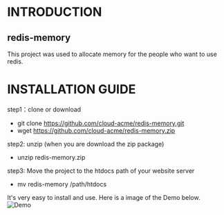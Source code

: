 # INTRODUCTION

## redis-memory
This project was used to allocate memory for the people who want to use redis.

# INSTALLATION GUIDE

step1：clone or download
   - git clone https://github.com/cloud-acme/redis-memory.git
   - wget https://github.com/cloud-acme/redis-memory.zip

step2: unzip (when you are download the zip package)
   - unzip redis-memory.zip

step3: Move the project to the htdocs path of your website server
   - mv redis-memory /path/htdocs

It's very easy to install and use. Here is a image of the Demo below.
![Demo](https://github.com/cloud-acme/redis-memory/img/redis-memory-demo.png)

